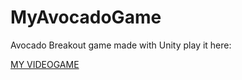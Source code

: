 # MyAvocadoGame
Avocado Breakout game made with Unity
play it here: 

[MY VIDEOGAME](https//:www.lelynn.github.io/MyAvocadoGame)
